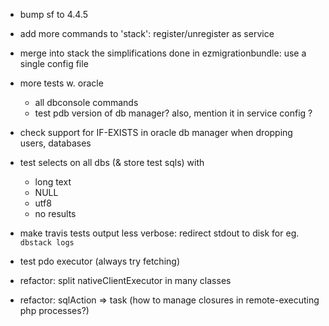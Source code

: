 + bump sf to 4.4.5

+ add more commands to 'stack': register/unregister as service

+ merge into stack the simplifications done in ezmigrationbundle: use a single config file

+ more tests w. oracle
  - all dbconsole commands
  - test pdb version of db manager? also, mention it in service config ?

+ check support for IF-EXISTS in oracle db manager when dropping users, databases

+ test selects on all dbs (& store test sqls) with
  - long text
  - NULL
  - utf8
  - no results

+ make travis tests output less verbose: redirect stdout to disk for eg. `dbstack logs`

+ test pdo executor (always try fetching)

+ refactor: split nativeClientExecutor in many classes

+ refactor: sqlAction => task (how to manage closures in remote-executing php processes?)
